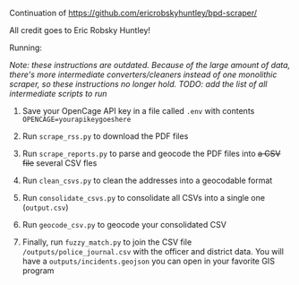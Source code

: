 Continuation of <https://github.com/ericrobskyhuntley/bpd-scraper/>

All credit goes to Eric Robsky Huntley!

Running:

*Note: these instructions are outdated. Because of the large amount of data, there's more intermediate converters/cleaners instead of one monolithic scraper, so these instructions no longer hold. TODO: add the list of all intermediate scripts to run*

1. Save your OpenCage API key in a file called `.env` with contents `OPENCAGE=yourapikeygoeshere`

2. Run `scrape_rss.py` to download the PDF files

3. Run `scrape_reports.py` to parse and geocode the PDF files into ~~a CSV file~~ several CSV fles

4. Run `clean_csvs.py` to clean the addresses into a geocodable format

5. Run `consolidate_csvs.py` to consolidate all CSVs into a single one (`output.csv`)

6. Run `geocode_csv.py` to geocode your consolidated CSV

7. Finally, run `fuzzy_match.py` to join the CSV file `/outputs/police_journal.csv` with the officer and district data. You will have a `outputs/incidents.geojson` you can open in your favorite GIS program